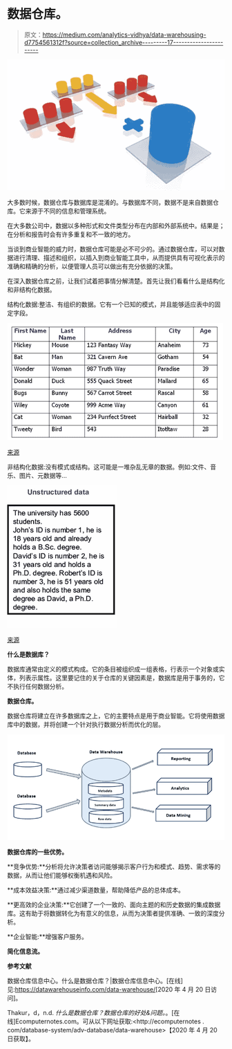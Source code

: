 # 数据仓库。

> 原文：<https://medium.com/analytics-vidhya/data-warehousing-d7754561312f?source=collection_archive---------17----------------------->

![](img/60fce2e618dea29519788205a9d5828f.png)

大多数时候，数据仓库与数据库是混淆的。与数据库不同，数据不是来自数据仓库。它来源于不同的信息和管理系统。

在大多数公司中，数据以多种形式和文件类型分布在内部和外部系统中。结果是；在分析和报告时会有许多重复和不一致的地方。

当谈到商业智能的威力时，数据仓库可能是必不可少的。通过数据仓库，可以对数据进行清理、描述和组织，以插入到商业智能工具中，从而提供具有可视化表示的准确和精确的分析，以便管理人员可以做出有充分依据的决策。

在深入数据仓库之前，让我们试着把事情分解清楚。首先让我们看看什么是结构化和非结构化数据。

结构化数据:整洁、有组织的数据。它有一个已知的模式，并且能够适应表中的固定字段。

![](img/b93188e081c59c6eead241a239143901.png)

[来源](http://wanyilu587.blogspot.com/2015/02/structured-data-and-unstructured-data.html)

非结构化数据:没有模式或结构。这可能是一堆杂乱无章的数据。例如:文件、音乐、图片、元数据等…

![](img/4de72d7ff765641b6308c180c969bfe5.png)

[来源](https://www.researchgate.net/figure/Unstructured-semi-structured-and-structured-data_fig4_236860222)

**什么是数据库？**

数据库通常由定义的模式构成。它的条目被组织成一组表格，行表示一个对象或实体，列表示属性。这里要记住的关于仓库的关键因素是，数据库是用于事务的，它不执行任何数据分析。

**数据仓库。**

数据仓库将建立在许多数据库之上，它的主要特点是用于商业智能。它将使用数据库中的数据，并将创建一个针对执行数据分析而优化的层。

![](img/bcda40f4968c0fb1e9ed8ef1ad931240.png)

**数据仓库的一些优势。**

**竞争优势:**分析将允许决策者访问能够揭示客户行为和模式、趋势、需求等的数据，从而让他们能够权衡机遇和风险。

**成本效益决策:**通过减少渠道数量，帮助降低产品的总体成本。

**更高效的企业决策:**它创建了一个一致的、面向主题的和历史数据的集成数据库。这有助于将数据转化为有意义的信息，从而为决策者提供准确、一致的深度分析。

**企业智能:**增强客户服务。

**简化信息流。**

**参考文献**

数据仓库信息中心。什么是数据仓库？|数据仓库信息中心。[在线]见:<https://datawarehouseinfo.com/data-warehouse/>[2020 年 4 月 20 日访问]。

Thakur，d，n.d. *什么是数据仓库？数据仓库的好处&问题。*。[在线]Ecomputernotes.com。可从以下网址获取:<http://ecomputernotes . com/database-system/adv-database/data-warehouse>【2020 年 4 月 20 日获取】。